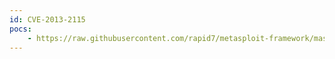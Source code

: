 ```yaml
---
id: CVE-2013-2115
pocs:
    - https://raw.githubusercontent.com/rapid7/metasploit-framework/master/modules/exploits/multi/http/struts_include_params.rb
---
```

